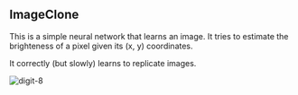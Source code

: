 ## ImageClone

This is a simple neural network that learns an image. It tries to estimate the brighteness of a pixel given its (x, y) coordinates.

It correctly (but slowly) learns to replicate images.

![digit-8](https://github.com/lesserfish/nanoflow/assets/73536889/9de56aaa-5dd7-44fd-8240-4464af869a47)

